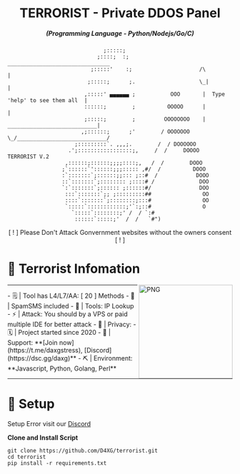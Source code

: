 <h1 align="center">TERRORIST - Private DDOS Panel</h1>
<h5 align="center">(Programming Language - Python/Nodejs/Go/C)</h5>

                                  ;:::::;
                                ;::::;  :;                        ________________________________
                              ;:::::'    :;                     /\                               |
                             ;:::::;      ;.                    \_|                              |
                            ,:::::' ▄▄▄▄▄▄ ;           OOO       |  Type 'help' to see them all  |
                            ::::::;        ;          OOOOO      |                               |
                            ;:::::;        ;         OOOOOOOO    |   ____________________________|
                           ,;::::::;      ;'        / OOOOOOO     \_/____________________________/
                         ;:::::::::`. ,,,;.        /  / DOOOOOO
                       .';:::::::::::::::::;,     /  /     DOOOO           TERRORIST V.2
                      ,::::::;::::::;;;;::::;,   /  /        DOOO
                     ;`::::::`'::::::;;;::::: ,#/  /          DOOO
                     :`:::::::`;::::::;;::: ;::#  /            DOOO
                     ::`:::::::`;:::::::: ;::::# /              DOO
                     `:`:::::::`;:::::: ;::::::#/               DOO
                      :::`:::::::`;; ;:::::::::##                OO
                      ::::`:::::::`;::::::::;:::#                OO
                      `:::::`::::::::::::;'`:;::#                O
                        `:::::`::::::::;' /  / `:#
                         ::::::`:::::;'  /  /   `#")
                         
<p align="center">[ ! ] Please Don't Attack Gonvernment websites without the owners consent [ ! ]</p>

# 📰 Terrorist Infomation

<img align="right" width=210px alt="PNG" src="https://media.discordapp.net/attachments/1126029184871976970/1198629189851553913/terrorist.png?ex=65bf996c&is=65ad246c&hm=c56518670b02b5dfaa7aa4cd870a86b498390b2b7513833bfd3a0c3a222808ec&=&format=png&width=500&height=597" />

<hr>
-   🗒️ | Tool has L4/L7/AA: [ 20 ] Methods
-   🌟 | SpamSMS included
-   👀 | Tools: IP Lookup
-   ⚡ | Attack: You should by a VPS or paid multiple IDE for better attack
-   🔐 | Privacy: 
-   🗓️ | Project started since 2020 
-   🔗 | Support: **[Join now](https://t.me/daxgstress), [Discord](https://dsc.gg/daxg)**
-   ⛏️ | Environment: **Javascript, Python, Golang, Perl**
<hr>

# 📖 Setup

Setup Error visit our [Discord](https://dsc.gg/daxg)

**Clone and Install Script**

```shell script
git clone https://github.com/D4XG/terrorist.git
cd terrorist
pip install -r requirements.txt
```

